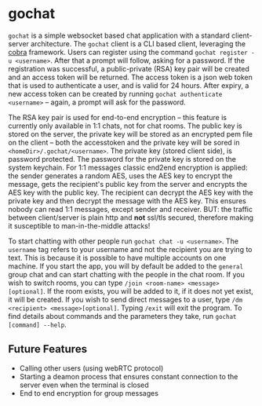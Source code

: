 # gochat

`gochat` is a simple websocket based chat application with a standard client-server architecture. The `gochat` client is a CLI based client, leveraging the [cobra](https://pkg.go.dev/github.com/spf13/cobra@v1.9.1) framework. Users can register using the command `gochat register -u <username>`. After that a prompt will follow, asking for a password. If the registration was successful, a public-private (RSA) key pair will be created and an access token will be returned. The access token is a json web token that is used to authenticate a user, and is valid for 24 hours. After expiry, a new access token can be created by running `gochat authenticate <username>` – again, a prompt will ask for the password.

The RSA key pair is used for end-to-end encryption – this feature is currently only available in 1:1 chats, not for chat rooms. The public key is stored on the server, the private key will be stored as an encrypted pem file on the client – both the accesstoken and the private key will be sored in `<homeDir>/.gochat/<username>`. The private key (stored client side), is password protected. The password for the private key is stored on the system keychain. For 1:1 messages classic end2end encryption is applied: the sender generates a random AES, uses the AES key to encrypt the message, gets the recipient's public key from the server and encrypts the AES key with the public key. The recipient can decrypt the AES key with the private key and then decrypt the message with the AES key. This ensures nobody can read 1:1 messages, except sender and receiver. BUT: the traffic between client/server is plain http and **not** ssl/tls secured, therefore making it susceptible to man-in-the-middle attacks!

To start chatting with other people run `gochat chat -u <username>`. The `username` tag refers to your username and not the recipient you are trying to text. This is because it is possible to have multiple accounts on one machine. If you start the app, you will by default be added to the `general` group chat and can start chatting with the people in the chat room. If you wish to switch rooms, you can type `/join <room-name> <message>[optional]`. If the room exists, you will be added to it, if it does not yet exist, it will be created. If you wish to send direct messages to a user, type `/dm <recipient> <message>[optional]`. Typing `/exit` will exit the program. To find details about commands and the parameters they take, run `gochat [command] --help`.

## Future Features

- Calling other users (using webRTC protocol)
- Starting a deamon process that ensures constant connection to the server even when the terminal is closed
- End to end encryption for group messages